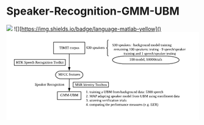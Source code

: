 # Speaker-Recognition-GMM-UBM

![](https://img.shields.io/badge/build-success-green) ![][https://img.shields.io/badge/language-matlab-yellow]() 
![](./pictures/01-gmm-ubm.png)

